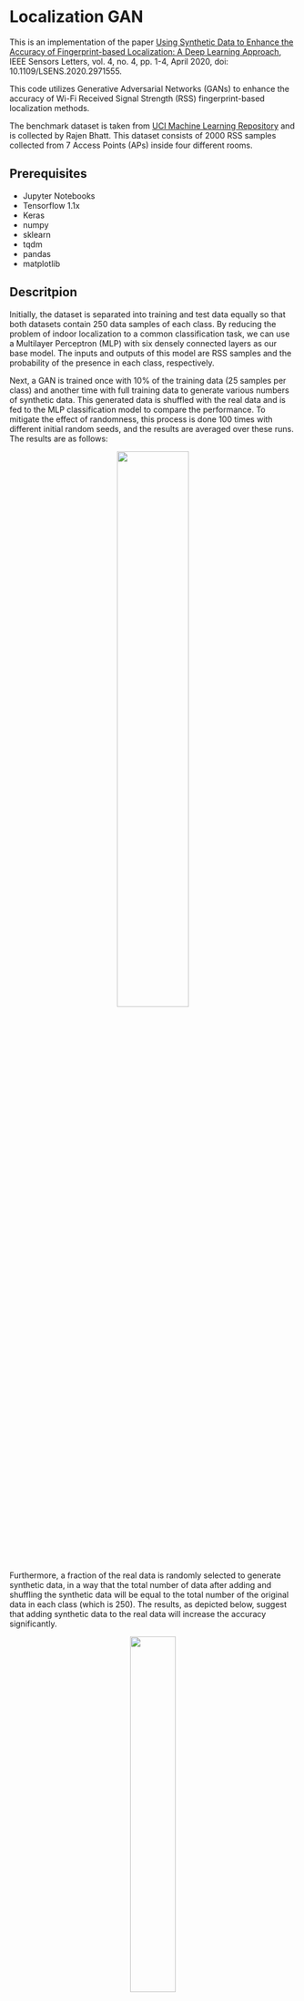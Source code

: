 # Localization GAN
This is an implementation of the paper [Using Synthetic Data to Enhance the Accuracy of Fingerprint-based Localization: A Deep Learning Approach](https://ieeexplore.ieee.org/abstract/document/8981805), IEEE Sensors Letters,  vol. 4, no. 4, pp. 1-4, April 2020, doi: 10.1109/LSENS.2020.2971555. 

This code utilizes Generative Adversarial Networks (GANs) to enhance the accuracy of Wi-Fi Received Signal Strength (RSS) fingerprint-based localization methods.

The benchmark dataset is taken from [UCI Machine Learning Repository](https://archive.ics.uci.edu/ml/datasets/Wireless+Indoor+Localization) and is collected by Rajen Bhatt. This dataset consists of 2000 RSS samples collected from 7 Access Points (APs) inside four different rooms.

## Prerequisites
* Jupyter Notebooks
* Tensorflow 1.1x
* Keras 
* numpy
* sklearn
* tqdm
* pandas
* matplotlib

## Descritpion
Initially, the dataset is separated into training and test data equally so that both datasets contain 250 data samples of each class.  By reducing the problem of indoor localization to a common classification task, we can use a Multilayer Perceptron (MLP) with six densely connected layers as our base model. The inputs and outputs of this model are RSS samples and the probability of the presence in each class, respectively.   

Next, a GAN is trained once with 10% of the training data (25 samples per class) and another time with full training data to generate various numbers of synthetic data. This generated data is shuffled with the real data and is fed to the MLP classification model to compare the performance. To mitigate the effect of randomness, this process is done 100 times with different initial random seeds, and the results are averaged over these runs. The results are as follows:
<p align="center"><img width=50% src="https://raw.githubusercontent.com/hnavidan/LocalizationGAN/master/results_table.png"></p>

Furthermore, a fraction of the real data is randomly selected to generate synthetic data, in a way that the total number of data after adding and shuffling the synthetic data will be equal to the total number of the original data in each class (which is 250). The results, as depicted below, suggest that adding synthetic data to the real data will increase the accuracy significantly. 
<p align="center"><img width=40% src="https://raw.githubusercontent.com/hnavidan/LocalizationGAN/master/results_plot.png"></p>

## Abstract
Data collection is costly and imposes privacy issues. Many solutions are proposed in the literature to reduce this cost, such as crowd-sourcing methods in data collection or using semi-supervised algorithms to enhance the positioning accuracy. However, semi-supervised algorithms need unlabeled data, and crowd-sourcing based methods need many participants. Fingerprint-based localization methods use received signal strength (RSS) or channel state information (CSI) in wireless sensor networks to localize the users in indoor or harsh outdoor environments. In this paper, we introduce a new method to reduce the data collection costs by using synthetic data in fingerprint-based localization. We use generative adversarial networks (GANs) to learn the distribution of a limited collected data and further, produce synthetic data and feed them to the system in addition to the real collected data in order to increase the positioning accuracy. Experimental results on a benchmark dataset show that by applying the proposed method and using a combination of 10% collected data and 90% synthetic data, we can get completely close to the accuracy as if we would use the whole collected data. It means that we can use 90% less real data and reduce the data collection costs while reaching the acceptable accuracy, using GAN generated synthetic data.

## Citing Request
If you find this implementation useful in your research, please consider citing:
```
@article{nabatiUsingSyntheticData,
  author={Nabati, Mohammad and Navidan, Hojjat and Shahbazian, Reza and Ghorashi, Seyed Ali and Windridge, David},
  journal={IEEE Sensors Letters}, 
  title={Using Synthetic Data to Enhance the Accuracy of Fingerprint-Based Localization: A Deep Learning Approach}, 
  year={2020},
  volume={4},
  number={4},
  pages={1-4},
  doi={10.1109/LSENS.2020.2971555}}
```